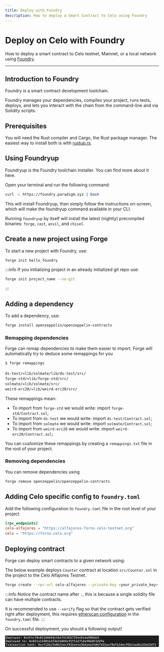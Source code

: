 ```yaml
---
title: Deploy with Foundry
description: How to deploy a Smart Contract to Celo using Foundry
---
```


# Deploy on Celo with Foundry

How to deploy a smart contract to Celo testnet, Mainnet, or a local network using [Foundry](https://book.getfoundry.sh/).

---

## Introduction to Foundry

Foundry is a smart contract development toolchain.

Foundry manages your dependencies, compiles your project, runs tests, deploys, and lets you interact with the chain from the command-line and via Solidity scripts.

## Prerequisites

You will need the Rust compiler and Cargo, the Rust package manager. The easiest way to install both is with [rustup.rs](https://rustup.rs).

## Using Foundryup

Foundryup is the Foundry toolchain installer. You can find more about it here.

Open your terminal and run the following command:

```bash
curl -L https://foundry.paradigm.xyz | bash
```

This will install Foundryup, then simply follow the instructions on-screen, which will make the foundryup command available in your CLI.

Running `foundryup` by itself will install the latest (nightly) precompiled binaries: `forge`, `cast`, `anvil`, and `chisel`.

## Create a new project using Forge

To start a new project with Foundry, use:

```bash
forge init hello_foundry
```

:::info
If you initializing project in an already initialized git repo use:

```bash
forge init project_name --no-git
```

:::

## Adding a dependency

To add a dependency, use:

```bash
forge install openzeppelin/openzeppelin-contracts
```

### Remapping dependencies

Forge can remap dependencies to make them easier to import. Forge will automatically try to deduce some remappings for you

```bash
$ forge remappings

ds-test/=lib/solmate/lib/ds-test/src/
forge-std/=lib/forge-std/src/
solmate/=lib/solmate/src/
weird-erc20/=lib/weird-erc20/src/
```

These remappings mean:

- To import from `forge-std` we would write: import `forge-std/Contract.sol`;
- To import from `ds-test` we would write: import `ds-test/Contract.sol`;
- To import from `solmate` we would write: import `solmate/Contract.sol`;
- To import from `weird-erc20` we would write: import `weird-erc20/Contract.sol`;

You can customize these remappings by creating a `remappings.txt` file in the root of your project.

### Removing dependencies

You can remove dependencies using

```bash
forge remove openzeppelin/openzeppelin-contracts
```

## Adding Celo specific config to `foundry.toml`

Add the following configuration to `foundry.toml` file in the root level of your project.

```toml
[rpc_endpoints]
celo-alfajores = "https://alfajores-forno.celo-testnet.org"
celo = "https://forno.celo.org"
```

## Deploying contract

Forge can deploy smart contracts to a given network using:

The below example deploys `Counter` contract at location `src/Counter.sol` in the project to the Celo Alfajores Testnet.

```bash
forge create --rpc-url celo-alfajores --private-key <your_private_key> src/Counter.sol:Counter
```

:::info
Notice the contract name after `:`, this is because a single solidity file can have multiple contracts.

It is recommended to use `--verify` flag so that the contract gets verified right after deployment, this requires [etherscan configuration](../verify/foundry.md) in the `foundry.toml` file.
:::

On successful deployment, you should a following output!

![github](/img/doc-images/deploy-foundry/image1.png)
